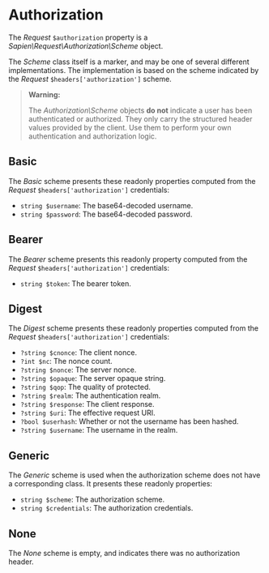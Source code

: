 # Authorization

The _Request_ `$authorization` property is
a _Sapien\Request\Authorization\Scheme_ object.

The _Scheme_ class itself is a marker, and may be one of several
different implementations. The implementation is based on the scheme indicated
by the _Request_ `$headers['authorization']` scheme.

> **Warning:**
>
> The _Authorization\Scheme_ objects **do not** indicate a user has been
> authenticated or authorized. They only carry the structured header values
> provided by the client. Use them to perform your own authentication and
> authorization logic.

## Basic

The _Basic_ scheme presents these readonly properties computed from
the _Request_ `$headers['authorization']` credentials:

- `string $username`: The base64-decoded username.
- `string $password`: The base64-decoded password.

## Bearer

The _Bearer_ scheme presents this readonly property computed from the _Request_
`$headers['authorization']` credentials:

- `string $token`: The bearer token.

## Digest

The _Digest_ scheme presents these readonly properties computed from
the _Request_ `$headers['authorization']` credentials:

- `?string $cnonce`: The client nonce.
- `?int $nc`: The nonce count.
- `?string $nonce`: The server nonce.
- `?string $opaque`: The server opaque string.
- `?string $qop`: The quality of protected.
- `?string $realm`: The authentication realm.
- `?string $response`: The client response.
- `?string $uri`: The effective request URI.
- `?bool $userhash`: Whether or not the username has been hashed.
- `?string $username`: The username in the realm.

## Generic

The _Generic_ scheme is used when the authorization scheme does not
have a corresponding class. It presents these readonly properties:

- `string $scheme`: The authorization scheme.
- `string $credentials`: The authorization credentials.

## None

The _None_ scheme is empty, and indicates there was no authorization header.
